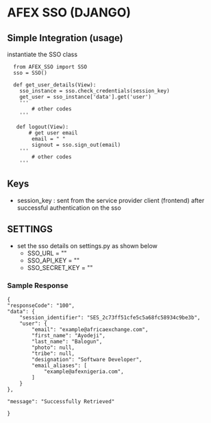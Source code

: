 
# AFEX SSO (DJANGO)




## Simple Integration (usage)

instantiate the SSO class


      from AFEX_SSO import SSO
      sso = SSO()

      def get_user_details(View):
        sso_instance = sso.check_credentials(session_key)
        get_user = sso_instance['data'].get('user')
        '''
            # other codes
        '''
      
       def logout(View):
           # get user email
            email = " "
            signout = sso.sign_out(email)
        '''
            # other codes
        '''

## Keys

- session_key : sent from the service provider client (frontend) after successful authentication on the sso 

## SETTINGS

- set the sso details on settings.py as shown below 
  - SSO_URL = ""
  - SSO_API_KEY = ""
  - SSO_SECRET_KEY = ""

### Sample Response

    {
    "responseCode": "100",
    "data": {
        "session_identifier": "SES_2c73ff51cfe5c5a68fc58934c9be3b",
        "user": {
            "email": "example@africaexchange.com",
            "first_name": "Ayodeji",
            "last_name": "Balogun",
            "photo": null,
            "tribe": null,
            "designation": "Software Developer",
            "email_aliases": [
                "example@afexnigeria.com",
            ]
        }
    },

    "message": "Successfully Retrieved"

    }


